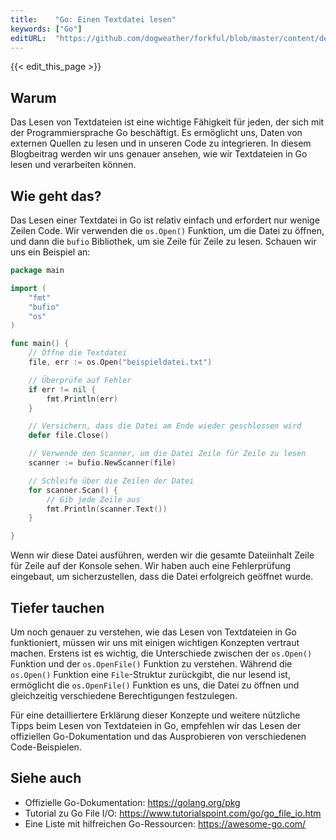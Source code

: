 ```yaml
---
title:    "Go: Einen Textdatei lesen"
keywords: ["Go"]
editURL:  "https://github.com/dogweather/forkful/blob/master/content/de/go/reading-a-text-file.md"
---
```


{{< edit_this_page >}}

## Warum

Das Lesen von Textdateien ist eine wichtige Fähigkeit für jeden, der sich mit der Programmiersprache Go beschäftigt. Es ermöglicht uns, Daten von externen Quellen zu lesen und in unseren Code zu integrieren. In diesem Blogbeitrag werden wir uns genauer ansehen, wie wir Textdateien in Go lesen und verarbeiten können.

## Wie geht das?

Das Lesen einer Textdatei in Go ist relativ einfach und erfordert nur wenige Zeilen Code. Wir verwenden die `os.Open()` Funktion, um die Datei zu öffnen, und dann die `bufio` Bibliothek, um sie Zeile für Zeile zu lesen. Schauen wir uns ein Beispiel an:

```Go
package main

import (
    "fmt"
    "bufio"
    "os"
)

func main() {
    // Öffne die Textdatei
    file, err := os.Open("beispieldatei.txt")

    // Überprüfe auf Fehler
    if err != nil {
        fmt.Println(err)
    }

    // Versichern, dass die Datei am Ende wieder geschlossen wird
    defer file.Close()

    // Verwende den Scanner, um die Datei Zeile für Zeile zu lesen
    scanner := bufio.NewScanner(file)

    // Schleife über die Zeilen der Datei
    for scanner.Scan() {
        // Gib jede Zeile aus
        fmt.Println(scanner.Text())
    }

}
```

Wenn wir diese Datei ausführen, werden wir die gesamte Dateiinhalt Zeile für Zeile auf der Konsole sehen. Wir haben auch eine Fehlerprüfung eingebaut, um sicherzustellen, dass die Datei erfolgreich geöffnet wurde.

## Tiefer tauchen

Um noch genauer zu verstehen, wie das Lesen von Textdateien in Go funktioniert, müssen wir uns mit einigen wichtigen Konzepten vertraut machen. Erstens ist es wichtig, die Unterschiede zwischen der `os.Open()` Funktion und der `os.OpenFile()` Funktion zu verstehen. Während die `os.Open()` Funktion eine `File`-Struktur zurückgibt, die nur lesend ist, ermöglicht die `os.OpenFile()` Funktion es uns, die Datei zu öffnen und gleichzeitig verschiedene Berechtigungen festzulegen. 

Für eine detailliertere Erklärung dieser Konzepte und weitere nützliche Tipps beim Lesen von Textdateien in Go, empfehlen wir das Lesen der offiziellen Go-Dokumentation und das Ausprobieren von verschiedenen Code-Beispielen.

## Siehe auch

- Offizielle Go-Dokumentation: https://golang.org/pkg
- Tutorial zu Go File I/O: https://www.tutorialspoint.com/go/go_file_io.htm
- Eine Liste mit hilfreichen Go-Ressourcen: https://awesome-go.com/